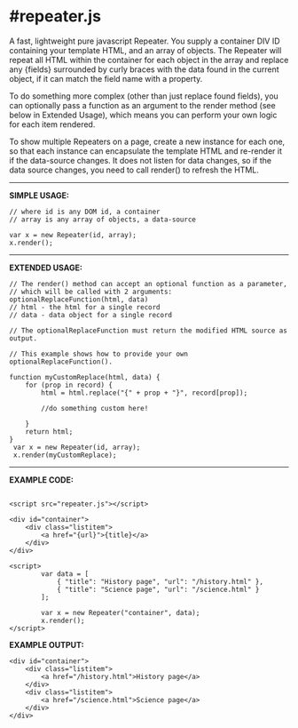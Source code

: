 
#repeater.js
===

A fast, lightweight pure javascript Repeater. You supply a container DIV ID containing your template HTML, and an array of objects.
The Repeater will repeat all HTML within the container for each object in the array and replace any {fields} surrounded by curly braces with the data found in the current object, if it can match the field name with a property.

To do something more complex (other than just replace found fields), you can optionally pass a function as an argument to the render method (see below in Extended Usage), which means you can perform your own logic for each item rendered. 

To show multiple Repeaters on a page, create a new instance for each one, so that each instance can encapsulate the template HTML and re-render it if the data-source changes. It does not listen for data changes, so if the data source changes, you need to call render() to refresh the HTML.

---
**SIMPLE USAGE:**

```
// where id is any DOM id, a container
// array is any array of objects, a data-source

var x = new Repeater(id, array);
x.render();
```

---
**EXTENDED USAGE:**

```
// The render() method can accept an optional function as a parameter, 
// which will be called with 2 arguments: optionalReplaceFunction(html, data)
// html - the html for a single record
// data - data object for a single record

// The optionalReplaceFunction must return the modified HTML source as output. 

// This example shows how to provide your own optionalReplaceFunction().

function myCustomReplace(html, data) {
    for (prop in record) {
        html = html.replace("{" + prop + "}", record[prop]);
        
        //do something custom here!
        
    }
    return html;
}
 var x = new Repeater(id, array);
 x.render(myCustomReplace);
```

---
**EXAMPLE CODE:**

```

<script src="repeater.js"></script>

<div id="container">
    <div class="listitem">
        <a href="{url}">{title}</a>
    </div>       
</div>

<script>
        var data = [
            { "title": "History page", "url": "/history.html" },
            { "title": "Science page", "url": "/science.html" }
        ];
            
        var x = new Repeater("container", data);
        x.render();
</script>
```

**EXAMPLE OUTPUT:**
```
<div id="container">
    <div class="listitem">
        <a href="/history.html">History page</a>
    </div>       
    <div class="listitem">
        <a href="/science.html">Science page</a>
    </div>       
</div>
```

